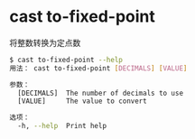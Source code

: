 # cast to-fixed-point

将整数转换为定点数

```bash
$ cast to-fixed-point --help
用法： cast to-fixed-point [DECIMALS] [VALUE]

参数：
  [DECIMALS]  The number of decimals to use
  [VALUE]     The value to convert

选项：
  -h, --help  Print help
```